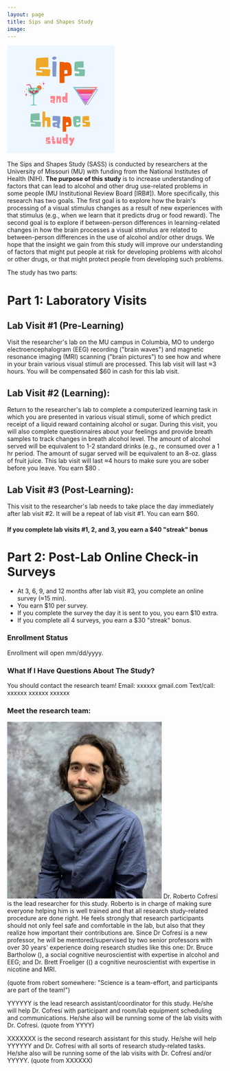 ```yaml
---
layout: page
title: Sips and Shapes Study
image: 
---
```

<img src="/assets/images/SASS.png" width="250" height="250">

The Sips and Shapes Study (SASS) is conducted by researchers at the University of Missouri (MU) with funding from the National Institutes of Health (NIH). **The purpose of this study** is to increase understanding of factors that can lead to alcohol and other drug use-related problems in some people (MU Institutional Review Board [IRB#]).  More specifically, this research has two goals. The first goal is to explore how the brain's processing of a visual stimulus changes as a result of new experiences with that stimulus (e.g., when we learn that it predicts drug or food reward). The second goal is to explore if between-person differences in learning-related changes in how the brain processes a visual stimulus are related to between-person differences in the use of alcohol and/or other drugs. We hope that the insight we gain from this study will improve our understanding of factors that might put people at risk for developing problems with alcohol or other drugs, or that might protect people from developing such problems. 

The study has two parts:

# Part 1: Laboratory Visits

## Lab Visit #1 (Pre-Learning)
Visit the researcher's lab on the MU campus in Columbia, MO to undergo electroencephalogram (EEG) recording ("brain waves") and magnetic resonance imaging (MRI) scanning ("brain pictures") to see how and where in your brain various visual stimuli are processed. This lab visit will last ≈3 hours.  You will be compensated $60 in cash for this lab visit.

## Lab Visit #2 (Learning): 
Return to the researcher's lab to complete a computerized learning task in which you are presented in various visual stimuli, some of which predict receipt of a liquid reward containing alcohol or sugar. During this visit, you will also complete questionnaires about your feelings and provide breath samples to track changes in breath alcohol level. The amount of alcohol served will be equivalent to 1-2 standard drinks (e.g., re consumed over a 1 hr period. The amount of sugar served will be equivalent to an 8-oz. glass of fruit juice. This lab visit will last ≈4 hours to make sure you are sober before you leave.  You earn $80 .

## Lab Visit #3 (Post-Learning):
This visit to the researcher's lab needs to take place the day immediately after lab visit #2. It will be a repeat of lab visit #1. You can earn $60. 

#### If you complete lab visits #1, 2, and 3, you earn a $40 "streak" bonus

# Part 2: Post-Lab Online Check-in Surveys
- At 3, 6, 9, and 12 months after lab visit #3, you complete an online survey (≈15 min).
- You earn $10 per survey.
- If you complete the survey the day it is sent to you, you earn $10 extra.
- If you complete all 4 surveys, you earn a $30 "streak" bonus.

### Enrollment Status
Enrollment will open mm/dd/yyyy. 

### What If I Have Questions About The Study?

You should contact the research team! 
Email: xxxxxx <at> gmail.com
Text/call: xxxxxx  xxxxxx  xxxxxx

### Meet the research team:

![img](/assets/images/roberto_cofresi.jpg)
<picture> Dr. Roberto Cofresí is the lead researcher for this study. Roberto is in charge of making sure everyone helping him is well trained and that all research study-related procedure are done right. He feels strongly that research participants should not only feel safe and comfortable in the lab, but also that they realize how important their contributions are. Since Dr Cofresí is a new professor, he will be mentored/supervised by two senior professors with over 30 years' experience doing research studies like this one: Dr. Bruce Bartholow (<LINK OUT>), a social cognitive neuroscientist with expertise in alcohol and EEG; and Dr. Brett Froeliger ((<LINK OUT>) a cognitive neuroscientist with expertise in nicotine and MRI.

(quote from robert somewhere: "Science is a team-effort, and participants are part of the team!")

<picture>  YYYYYY is the lead research assistant/coordinator for this study. He/she will help Dr. Cofresí with participant and room/lab equipment scheduling and communications. He/she also will be running some of the lab visits with Dr. Cofresí.
(quote from YYYY)

<picture>  XXXXXXX is the second research assistant for this study. He/she will help YYYYYY and Dr. Cofresí with all sorts of research study-related tasks. He/she also will be running some of the lab visits with Dr. Cofresí and/or YYYYY.
(quote from XXXXXX)

<can add people as needed>




